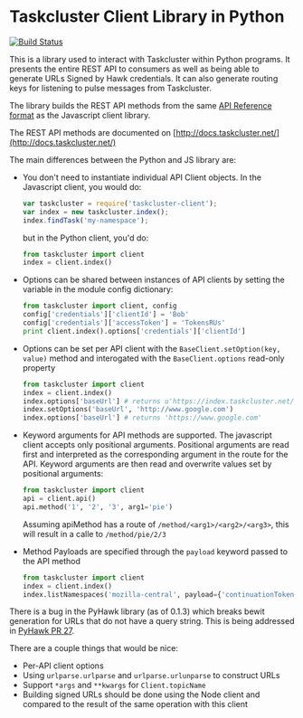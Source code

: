 Taskcluster Client Library in Python
======================================

[![Build Status](https://travis-ci.org/jhford/taskcluster-client.py.svg?branch=master)](https://travis-ci.org/jhford/taskcluster-client.py)

This is a library used to interact with Taskcluster within Python programs.  It
presents the entire REST API to consumers as well as being able to generate
URLs Signed by Hawk credentials.  It can also generate routing keys for
listening to pulse messages from Taskcluster.

The library builds the REST API methods from the same [API Reference
format](http://docs.taskcluster.net/tools/references/index.html) as the
Javascript client library.

The REST API methods are documented on
[http://docs.taskcluster.net/](http://docs.taskcluster.net/)

The main differences between the Python and JS library are:

* You don't need to instantiate individual API Client objects.  In the
  Javascript client, you would do:

    ```javascript
    var taskcluster = require('taskcluster-client');
    var index = new taskcluster.index();
    index.findTask('my-namespace');
    ```
    but in the Python client, you'd do:
    ```python
    from taskcluster import client
    index = client.index()
    ```

* Options can be shared between instances of API clients by setting the variable in the module
  config dictionary:

    ```python
    from taskcluster import client, config
    config['credentials']['clientId'] = 'Bob'
    config['credentials']['accessToken'] = 'TokensRUs'
    print client.index().options['credentials']['clientId']
    ```
* Options can be set per API client with the `BaseClient.setOption(key, value)` method
  and interogated with the `BaseClient.options` read-only property

  ```python
  from taskcluster import client
  index = client.index()
  index.options['baseUrl'] # returns u'https://index.taskcluster.net/v1'
  index.setOptions('baseUrl', 'http://www.google.com')
  index.options['baseUrl'] # returns 'https://www.google.com'
  ```

* Keyword arguments for API methods are supported.  The javascript client
  accepts only positional arguments.  Positional arguments are read first and
  interpreted as the corresponding argument in the route for the API.  Keyword
  arguments are then read and overwrite values set by positional arguments:

    ```python
    from taskcluster import client
    api = client.api()
    api.method('1', '2', '3', arg1='pie')
    ```
    Assuming apiMethod has a route of `/method/<arg1>/<arg2>/<arg3>`,
    this will result in a calle to `/method/pie/2/3`

* Method Payloads are specified through the `payload` keyword passed to the API
  method

    ```python
    from taskcluster import client
    index = client.index()
    index.listNamespaces('mozilla-central', payload={'continuationToken': 'a_token'})
    ```

There is a bug in the PyHawk library (as of 0.1.3) which breaks bewit
generation for URLs that do not have a query string.  This is being addressed
in [PyHawk PR 27](https://github.com/mozilla/PyHawk/pull/27). 

There are a couple things that would be nice:

* Per-API client options
* Using `urlparse.urlparse` and `urlparse.urlunparse` to construct URLs
* Support `*args` and `**kwargs` for `Client.topicName`
* Building signed URLs should be done using the Node client and compared
  to the result of the same operation with this client
